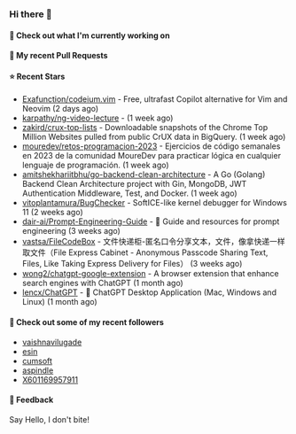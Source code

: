 ### Hi there 👋

#### 👷 Check out what I'm currently working on

#### 🔨 My recent Pull Requests


#### ⭐ Recent Stars

- [Exafunction/codeium.vim](https://github.com/Exafunction/codeium.vim) - Free, ultrafast Copilot alternative for Vim and Neovim (2 days ago)
- [karpathy/ng-video-lecture](https://github.com/karpathy/ng-video-lecture) -  (1 week ago)
- [zakird/crux-top-lists](https://github.com/zakird/crux-top-lists) - Downloadable snapshots of the Chrome Top Million Websites pulled from public CrUX data in BigQuery. (1 week ago)
- [mouredev/retos-programacion-2023](https://github.com/mouredev/retos-programacion-2023) - Ejercicios de código semanales en 2023 de la comunidad MoureDev para practicar lógica en cualquier lenguaje de programación. (1 week ago)
- [amitshekhariitbhu/go-backend-clean-architecture](https://github.com/amitshekhariitbhu/go-backend-clean-architecture) - A Go (Golang) Backend Clean Architecture project with Gin, MongoDB, JWT Authentication Middleware, Test, and Docker. (1 week ago)
- [vitoplantamura/BugChecker](https://github.com/vitoplantamura/BugChecker) - SoftICE-like kernel debugger for Windows 11 (2 weeks ago)
- [dair-ai/Prompt-Engineering-Guide](https://github.com/dair-ai/Prompt-Engineering-Guide) - :octopus: Guide and resources for prompt engineering (3 weeks ago)
- [vastsa/FileCodeBox](https://github.com/vastsa/FileCodeBox) - 文件快递柜-匿名口令分享文本，文件，像拿快递一样取文件（File Express Cabinet - Anonymous Passcode Sharing Text, Files, Like Taking Express Delivery for Files） (3 weeks ago)
- [wong2/chatgpt-google-extension](https://github.com/wong2/chatgpt-google-extension) - A browser extension that enhance search engines with ChatGPT (1 month ago)
- [lencx/ChatGPT](https://github.com/lencx/ChatGPT) - 🔮 ChatGPT Desktop Application (Mac, Windows and Linux) (1 month ago)

#### 👯 Check out some of my recent followers

- [vaishnavilugade](https://github.com/vaishnavilugade)
- [esin](https://github.com/esin)
- [cumsoft](https://github.com/cumsoft)
- [aspindle](https://github.com/aspindle)
- [X601169957911](https://github.com/X601169957911)

#### 💬 Feedback

Say Hello, I don't bite!